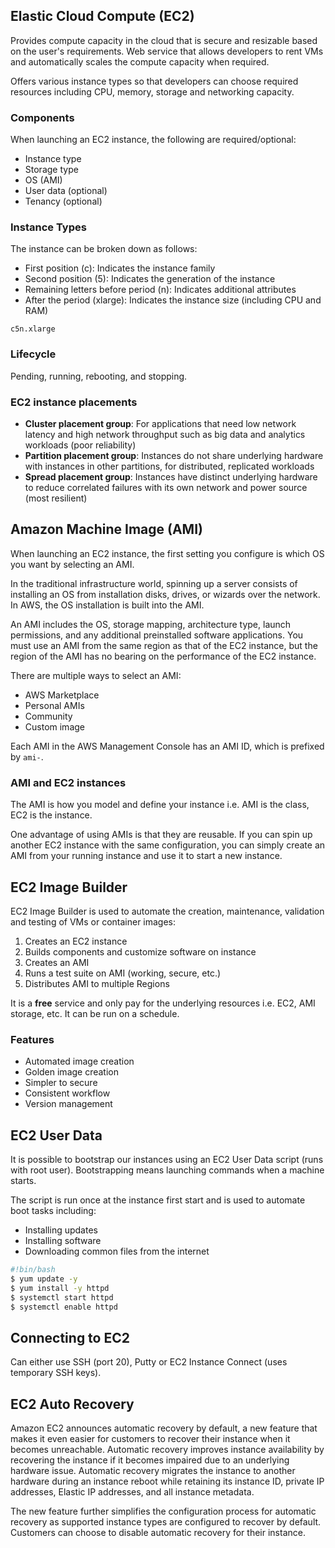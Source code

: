 ## Elastic Cloud Compute (EC2)

Provides compute capacity in the cloud that is secure and resizable based on the user's requirements. Web service that allows developers to rent VMs and automatically scales the compute capacity when required.

Offers various instance types so that developers can choose required resources including CPU, memory, storage and networking capacity.

### Components

When launching an EC2 instance, the following are required/optional:

- Instance type
- Storage type
- OS (AMI)
- User data (optional)
- Tenancy (optional)

### Instance Types

The instance can be broken down as follows:

- First position (c): Indicates the instance family
- Second position (5): Indicates the generation of the instance
- Remaining letters before period (n): Indicates additional attributes
- After the period (xlarge): Indicates the instance size (including CPU and RAM)

```
c5n.xlarge
```

### Lifecycle

Pending, running, rebooting, and stopping.

### EC2 instance placements

- **Cluster placement group**: For applications that need low network latency and high network throughput such as big data and analytics workloads (poor reliability)
- **Partition placement group**: Instances do not share underlying hardware with instances in other partitions, for distributed, replicated workloads
- **Spread placement group**: Instances have distinct underlying hardware to reduce correlated failures with its own network and power source (most resilient)

## Amazon Machine Image (AMI)

When launching an EC2 instance, the first setting you configure is which OS you want by selecting an AMI.

In the traditional infrastructure world, spinning up a server consists of installing an OS from installation disks, drives, or wizards over the network. In AWS, the OS installation is built into the AMI.

An AMI includes the OS, storage mapping, architecture type, launch permissions, and any additional preinstalled software applications. You must use an AMI from the same region as that of the EC2 instance, but the region of the AMI has no bearing on the performance of the EC2 instance.

There are multiple ways to select an AMI:

- AWS Marketplace
- Personal AMIs
- Community
- Custom image

Each AMI in the AWS Management Console has an AMI ID, which is prefixed by `ami-`.

### AMI and EC2 instances

The AMI is how you model and define your instance i.e. AMI is the class, EC2 is the instance.

One advantage of using AMIs is that they are reusable. If you can spin up another EC2 instance with the same configuration, you can simply create an AMI from your running instance and use it to start a new instance.

## EC2 Image Builder

EC2 Image Builder is used to automate the creation, maintenance, validation and testing of VMs or container images:

1. Creates an EC2 instance
2. Builds components and customize software on instance
3. Creates an AMI
4. Runs a test suite on AMI (working, secure, etc.)
5. Distributes AMI to multiple Regions

It is a **free** service and only pay for the underlying resources i.e. EC2, AMI storage, etc. It can be run on a schedule.

### Features

- Automated image creation
- Golden image creation
- Simpler to secure
- Consistent workflow
- Version management

## EC2 User Data

It is possible to bootstrap our instances using an EC2 User Data script (runs with root user). Bootstrapping means launching commands when a machine starts.

The script is run once at the instance first start and is used to automate boot tasks including:

- Installing updates
- Installing software
- Downloading common files from the internet

```sh
#!bin/bash
$ yum update -y
$ yum install -y httpd
$ systemctl start httpd
$ systemctl enable httpd
```

## Connecting to EC2

Can either use SSH (port 20), Putty or EC2 Instance Connect (uses temporary SSH keys).

## EC2 Auto Recovery

Amazon EC2 announces automatic recovery by default, a new feature that makes it even easier for customers to recover their instance when it becomes unreachable. Automatic recovery improves instance availability by recovering the instance if it becomes impaired due to an underlying hardware issue. Automatic recovery migrates the instance to another hardware during an instance reboot while retaining its instance ID, private IP addresses, Elastic IP addresses, and all instance metadata.

The new feature further simplifies the configuration process for automatic recovery as supported instance types are configured to recover by default. Customers can choose to disable automatic recovery for their instance.

